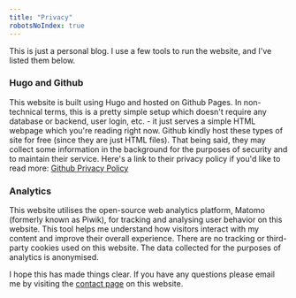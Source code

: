 ```yaml
---
title: "Privacy"
robotsNoIndex: true
---
```


This is just a personal blog. I use a few tools to run the website, and I've listed them below.

### Hugo and Github

This website is built using Hugo and hosted on Github Pages. In non-technical terms, this is a pretty simple setup which doesn't require any database or backend, user login, etc. - it just serves a simple HTML webpage which you're reading right now. Github kindly host these types of site for free (since they are just HTML files). That being said, they may collect some information in the background for the purposes of security and to maintain their service. Here's a link to their privacy policy if you'd like to read more: [Github Privacy Policy](https://docs.github.com/en/site-policy/privacy-policies/github-privacy-statement)

### Analytics

This website utilises the open-source web analytics platform, Matomo (formerly known as Piwik), for tracking and analysing user behavior on this website. This tool helps me understand how visitors interact with my content and improve their overall experience. There are no tracking or third-party cookies used on this website. The data collected for the purposes of analytics is anonymised.

I hope this has made things clear. If you have any questions please email me by visiting the [contact page](https://murfitt.net/contact) on this website.
